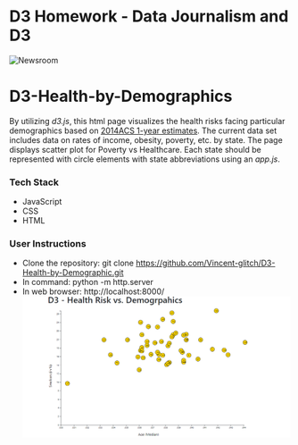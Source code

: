 # D3 Homework - Data Journalism and D3

![Newsroom](https://media.giphy.com/media/v2xIous7mnEYg/giphy.gif)

# D3-Health-by-Demographics

By utilizing *d3.js*, this html page visualizes the health risks facing particular demographics based on [2014ACS 1-year estimates](Static/data/data.csv). The current data set includes data on rates of income, obesity, poverty, etc. by state. The page displays scatter plot for Poverty vs Healthcare. Each state should be represented with circle elements with state abbreviations  using an *app.js*.

### Tech Stack
* JavaScript
* CSS
* HTML

### User Instructions
* Clone the repository: git clone https://github.com/Vincent-glitch/D3-Health-by-Demographic.git
*  In command: python -m http.server 
*  In web browser: http://localhost:8000/
![Screenshot](Images/Screenshot.png)
 
